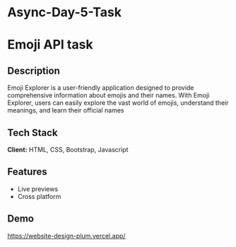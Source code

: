 # Async-Day-5-Task

# Emoji API task

## Description

Emoji Explorer is a user-friendly application designed to provide comprehensive information about emojis and their names. With Emoji Explorer, users can easily explore the vast world of emojis, understand their meanings, and learn their official names

## Tech Stack

**Client:** HTML, CSS, Bootstrap, Javascript

## Features

- Live previews
- Cross platform

## Demo

https://website-design-plum.vercel.app/
